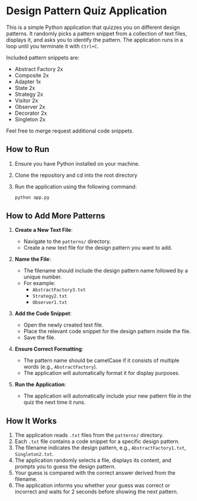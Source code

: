 # Design Pattern Quiz Application

This is a simple Python application that quizzes you on different design patterns. 
It randomly picks a pattern snippet from a collection of text files, displays it, and asks you to identify the pattern.
The application runs in a loop until you terminate it with `Ctrl+C`.

Included pattern snippets are:
- Abstract Factory 2x
- Composite 2x
- Adapter 1x
- State 2x
- Strategy 2x
- Visitor 2x
- Observer 2x
- Decorator 2x
- Singleton 2x

Feel free to merge request additional code snippets.


## How to Run

1. Ensure you have Python installed on your machine.
2. Clone the repository and cd into the root directory
3. Run the application using the following command:

   ```sh
   python app.py
   ```

## How to Add More Patterns

1. **Create a New Text File**:
   - Navigate to the `patterns/` directory.
   - Create a new text file for the design pattern you want to add.

2. **Name the File**:
   - The filename should include the design pattern name followed by a unique number. 
   - For example:
     - `AbstractFactory3.txt`
     - `Strategy2.txt`
     - `Observer1.txt`

3. **Add the Code Snippet**:
   - Open the newly created text file.
   - Place the relevant code snippet for the design pattern inside the file.
   - Save the file.

4. **Ensure Correct Formatting**:
   - The pattern name should be camelCase if it consists of multiple words (e.g., `AbstractFactory`).
   - The application will automatically format it for display purposes.

5. **Run the Application**:
   - The application will automatically include your new pattern file in the quiz the next time it runs.

## How It Works

1. The application reads `.txt` files from the `patterns/` directory.
2. Each `.txt` file contains a code snippet for a specific design pattern.
3. The filename indicates the design pattern, e.g., `AbstractFactory1.txt`, `Singleton2.txt`.
4. The application randomly selects a file, displays its content, and prompts you to guess the design pattern.
5. Your guess is compared with the correct answer derived from the filename.
6. The application informs you whether your guess was correct or incorrect and waits for 2 seconds before showing the next pattern.
